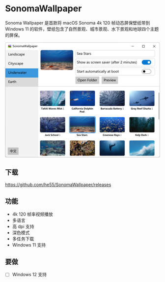 # SonomaWallpaper
Sonoma Wallpaper 是首款将 macOS Sonoma 4k 120 帧动态屏保壁纸带到 Windows 11 的软件，壁纸包含了自然景观、城市景观、水下景观和地球四个主题的屏保。

![](screenshot.png)

## 下载
https://github.com/he55/SonomaWallpaper/releases

## 功能
- 4k 120 帧率视频播放
- 多语言
- 高 dpi 支持
- 深色模式
- 多任务下载
- Windows 11 支持

## 要做
- [ ] Windows 12 支持
